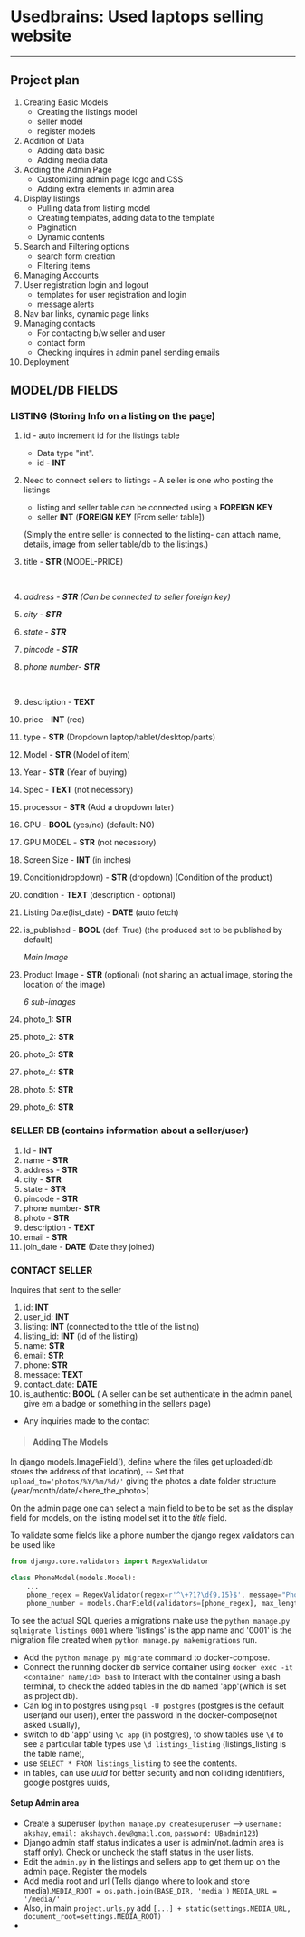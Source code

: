 # Usedbrains: Used laptops selling website

---

## Project plan

1. Creating Basic Models
    * Creating the listings model
    * seller model
    * register models
2. Addition of Data
    * Adding data basic
    * Adding media data
3. Adding the Admin Page
    * Customizing admin page logo and CSS
    * Adding extra elements in admin area
4. Display listings
    * Pulling data from listing model
    * Creating templates, adding data to the template
    * Pagination
    * Dynamic contents
5. Search and Filtering options
    * search form creation
    * Filtering items
6. Managing Accounts
7. User registration login and logout
    * templates for user registration and login
    * message alerts
8. Nav bar links, dynamic page links
9.  Managing contacts
    * For contacting b/w seller and user
    * contact form
    * Checking inquires in admin panel sending emails
10. Deployment


## MODEL/DB FIELDS

### LISTING (Storing Info on a listing on the page)

1. id - auto increment id for the listings table
   * Data type "int".
   * id - **INT**
2. Need to connect sellers to listings - A seller is one who posting the listings
   * listing and seller table can be connected using a **FOREIGN KEY**
   * seller **INT** (**FOREIGN KEY** [From seller table])

   (Simply the entire seller is connected to the listing- can attach name, details,
   image from seller table/db to the listings.)
3. title - **STR** (MODEL-PRICE)

    <br>
4. *address - **STR** (Can be connected to seller foreign key)*
5. *city - **STR***
6. *state - **STR***
7. *pincode - **STR***
8. *phone number- **STR***

    <br>
9.  description - **TEXT**
10. price - **INT**  (req)
11. type - **STR**  (Dropdown laptop/tablet/desktop/parts)
13. Model - **STR** (Model of item)
14. Year - **STR**  (Year of buying)
15. Spec - **TEXT** (not necessory)
16. processor - **STR** (Add a dropdown later)
17. GPU - **BOOL** (yes/no) (default: NO)
18. GPU MODEL - **STR** (not necessory)
19. Screen Size - **INT** (in inches)
20. Condition(dropdown) - **STR** (dropdown) (Condition of the product)
21. condition - **TEXT** (description - optional)
22. Listing Date(list_date) - **DATE** (auto fetch)
23. is_published - **BOOL** (def: True) (the produced set to be published by default)

    *Main Image*
24. Product Image - **STR** (optional) (not sharing an actual image, storing the location of the image)

    *6 sub-images*
25. photo_1: **STR**
26. photo_2: **STR**
27. photo_3: **STR**
28. photo_4: **STR**
29. photo_5: **STR**
30. photo_6: **STR**


### SELLER DB (contains information about a seller/user)
1. Id - **INT**
2. name - **STR**
3. address - **STR**
4. city - **STR**
5. state - **STR**
6. pincode - **STR**
7. phone number- **STR**
8. photo - **STR**
9. description - **TEXT**
10. email - **STR**
11. join_date - **DATE** (Date they joined)


### CONTACT SELLER

Inquires that sent to the seller
1. id: **INT**
2. user_id: **INT**
3. listing: **INT** (connected to the title of the listing)
4. listing_id: **INT** (id of the listing)
5. name: **STR**
6. email: **STR**
7. phone: **STR**
8. message: **TEXT**
9. contact_date: **DATE**
10. is_authentic: **BOOL** ( A seller can be set authenticate in the admin panel,
    give em a badge or something in the sellers page)

* Any inquiries made to the contact


> #### Adding The Models

In django models.ImageField(), define where the files get uploaded(db stores the
address of that location), -- Set that `upload_to='photos/%Y/%m/%d/'` giving the
photos a date folder structure (year/month/date/<here_the_photo>)

On the admin page one can select a main field to be to be set as the display
field for models, on the listing model set it to the *title* field.

To validate some fields like a phone number the django regex validators can be used
like

```python
from django.core.validators import RegexValidator

class PhoneModel(models.Model):
    ...
    phone_regex = RegexValidator(regex=r'^\+?1?\d{9,15}$', message="Phone number must be entered in the format: '+999999999'. Up to 15 digits allowed.")
    phone_number = models.CharField(validators=[phone_regex], max_length=17, blank=True) # validators should be a list
```

To see the actual SQL queries a migrations make use the `python manage.py sqlmigrate listings 0001` where 'listings'
is the app name and '0001' is the migration file created when `python manage.py makemigrations` run.

* Add the `python manage.py migrate` command to docker-compose.
* Connect the running docker db service container using `docker exec -it <container name/id> bash` to interact with the container using a bash terminal, to check the added tables in the db named 'app'(which is set as project db).
* Can log in to postgres using `psql -U postgres` (postgres is the default user(and our user)), enter the password in
the docker-compose(not asked usually),
* switch to db 'app' using `\c app` (in postgres), to show tables use `\d` to see a particular table types
use `\d listings_listing` (listings_listing is the table name),
* use `SELECT * FROM listings_listing` to see the contents.
* in tables, can use *uuid* for better security and non colliding identifiers, google postgres uuids,

#### Setup Admin area

* Create a superuser (`python manage.py createsuperuser` --> `username: akshay`, `email: akshaych.dev@gmail.com`,
`password: UBadmin123`)
* Django admin staff status indicates a user is admin/not.(admin area is staff only). Check or uncheck the staff
  status in the user lists.
* Edit the `admin.py` in the listings and sellers app to get them up on the admin page. Register the models
* Add media root and url (Tells django where to look and store media).`MEDIA_ROOT = os.path.join(BASE_DIR, 'media')`
`MEDIA_URL = '/media/'`
* Also, in main `project.urls.py` add `[...] + static(settings.MEDIA_URL, document_root=settings.MEDIA_ROOT)`
* 